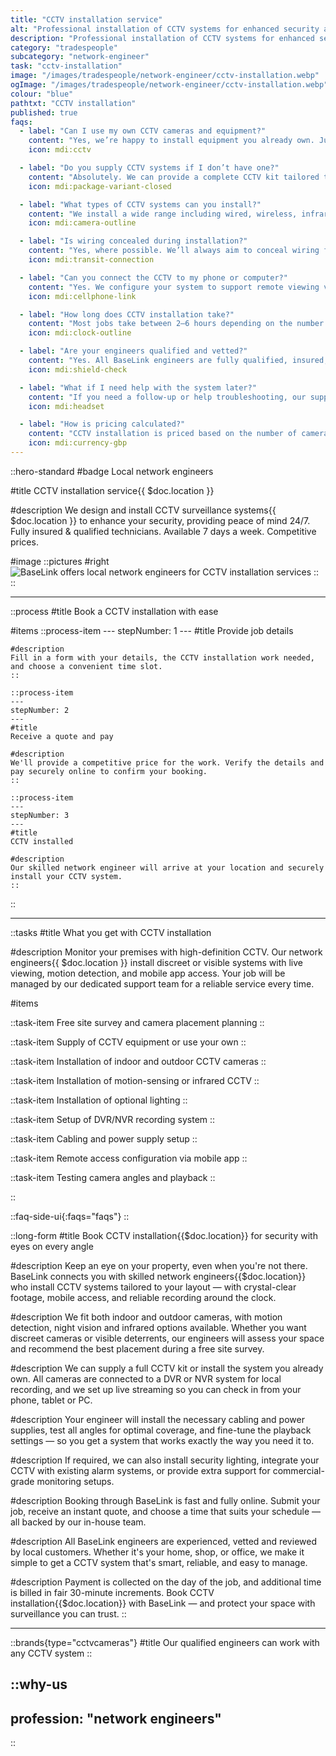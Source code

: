 ```yaml
---
title: "CCTV installation service"
alt: "Professional installation of CCTV systems for enhanced security and monitoring"
description: "Professional installation of CCTV systems for enhanced security and monitoring"
category: "tradespeople"
subcategory: "network-engineer"
task: "cctv-installation"
image: "/images/tradespeople/network-engineer/cctv-installation.webp"
ogImage: "/images/tradespeople/network-engineer/cctv-installation.webp"
colour: "blue"
pathtxt: "CCTV installation"
published: true
faqs:
  - label: "Can I use my own CCTV cameras and equipment?"
    content: "Yes, we’re happy to install equipment you already own. Just let us know the make and model when booking so we can confirm compatibility and plan accordingly."
    icon: mdi:cctv

  - label: "Do you supply CCTV systems if I don’t have one?"
    content: "Absolutely. We can provide a complete CCTV kit tailored to your needs, including cameras, DVR/NVR recording units, power supply, and cabling — all professionally installed."
    icon: mdi:package-variant-closed

  - label: "What types of CCTV systems can you install?"
    content: "We install a wide range including wired, wireless, infrared, motion-activated, and mobile-app-enabled systems. We work with indoor/outdoor setups for homes and businesses alike."
    icon: mdi:camera-outline

  - label: "Is wiring concealed during installation?"
    content: "Yes, where possible. We’ll always aim to conceal wiring for a clean, professional finish unless access restrictions prevent it. This is covered during the site survey."
    icon: mdi:transit-connection

  - label: "Can you connect the CCTV to my phone or computer?"
    content: "Yes. We configure your system to support remote viewing via app or browser, so you can monitor your property anytime, anywhere."
    icon: mdi:cellphone-link

  - label: "How long does CCTV installation take?"
    content: "Most jobs take between 2–6 hours depending on the number of cameras, system complexity, and site accessibility. We’ll confirm timings when you receive your quote."
    icon: mdi:clock-outline

  - label: "Are your engineers qualified and vetted?"
    content: "Yes. All BaseLink engineers are fully qualified, insured, and reviewed by local customers. They’re also backed by our in-house team for added peace of mind."
    icon: mdi:shield-check

  - label: "What if I need help with the system later?"
    content: "If you need a follow-up or help troubleshooting, our support team is here for you. We’ll arrange a revisit or provide remote support where possible."
    icon: mdi:headset

  - label: "How is pricing calculated?"
    content: "CCTV installation is priced based on the number of cameras, property layout, equipment type, and installation complexity. You’ll receive a clear, custom quote before confirming your booking."
    icon: mdi:currency-gbp
---
```


::hero-standard
#badge
Local network engineers

#title
CCTV installation service{{ $doc.location }}

#description
We design and install CCTV surveillance systems{{ $doc.location }} to enhance your security, providing peace of mind 24/7. Fully insured & qualified technicians. Available 7 days a week. Competitive prices.

#image
    ::pictures
    #right
    ![BaseLink offers local network engineers for CCTV installation services](/images/tradespeople/network-engineer/cctv-installation.webp)
    ::
::

---

::process
#title
Book a CCTV installation with ease

#items
    ::process-item
    ---
    stepNumber: 1
    ---
    #title
    Provide job details

    #description
    Fill in a form with your details, the CCTV installation work needed, and choose a convenient time slot.
    ::
    
    ::process-item
    ---
    stepNumber: 2
    ---
    #title
    Receive a quote and pay

    #description
    We'll provide a competitive price for the work. Verify the details and pay securely online to confirm your booking.
    ::

    ::process-item
    ---
    stepNumber: 3
    ---
    #title
    CCTV installed

    #description
    Our skilled network engineer will arrive at your location and securely install your CCTV system.
    ::
::

---

::tasks
#title
What you get with CCTV installation

#description
Monitor your premises with high-definition CCTV. Our network engineers{{ $doc.location }} install discreet or visible systems with live viewing, motion detection, and mobile app access.  Your job will be managed by our dedicated support team for a reliable service every time.

#items

  ::task-item
  Free site survey and camera placement planning
  ::

  ::task-item
  Supply of CCTV equipment or use your own
  ::

  ::task-item
  Installation of indoor and outdoor CCTV cameras
  ::

  ::task-item
  Installation of motion-sensing or infrared CCTV
  ::

  ::task-item
  Installation of optional lighting
  ::

  ::task-item
  Setup of DVR/NVR recording system
  ::

  ::task-item
  Cabling and power supply setup
  ::

  ::task-item
  Remote access configuration via mobile app
  ::

  ::task-item
  Testing camera angles and playback
  ::

::


::faq-side-ui{:faqs="faqs"}
::


::long-form
#title
Book CCTV installation{{$doc.location}} for security with eyes on every angle

#description
Keep an eye on your property, even when you're not there. BaseLink connects you with skilled network engineers{{$doc.location}} who install CCTV systems tailored to your layout — with crystal-clear footage, mobile access, and reliable recording around the clock.

#description
We fit both indoor and outdoor cameras, with motion detection, night vision and infrared options available. Whether you want discreet cameras or visible deterrents, our engineers will assess your space and recommend the best placement during a free site survey.

#description
We can supply a full CCTV kit or install the system you already own. All cameras are connected to a DVR or NVR system for local recording, and we set up live streaming so you can check in from your phone, tablet or PC.

#description
Your engineer will install the necessary cabling and power supplies, test all angles for optimal coverage, and fine-tune the playback settings — so you get a system that works exactly the way you need it to.

#description
If required, we can also install security lighting, integrate your CCTV with existing alarm systems, or provide extra support for commercial-grade monitoring setups.

#description
Booking through BaseLink is fast and fully online. Submit your job, receive an instant quote, and choose a time that suits your schedule — all backed by our in-house team.

#description
All BaseLink engineers are experienced, vetted and reviewed by local customers. Whether it's your home, shop, or office, we make it simple to get a CCTV system that's smart, reliable, and easy to manage.

#description
Payment is collected on the day of the job, and additional time is billed in fair 30-minute increments. Book CCTV installation{{$doc.location}} with BaseLink — and protect your space with surveillance you can trust.
::

---

::brands{type="cctvcameras"}
#title
Our qualified engineers can work with any CCTV system
::

::why-us
---
profession: "network engineers"
---
::